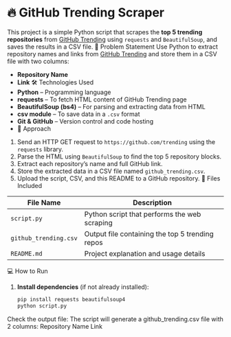 # 🔥 GitHub Trending Scraper

This project is a simple Python script that scrapes the **top 5 trending repositories** from [GitHub Trending](https://github.com/trending) using `requests` and `BeautifulSoup`, and saves the results in a CSV file.
 📌 Problem Statement
Use Python to extract repository names and links from [GitHub Trending](https://github.com/trending) and store them in a CSV file with two columns:
- **Repository Name**
- **Link**
🛠️ Technologies Used
- **Python** – Programming language
- **requests** – To fetch HTML content of GitHub Trending page
- **BeautifulSoup (bs4)** – For parsing and extracting data from HTML
- **csv module** – To save data in a `.csv` format
- **Git & GitHub** – Version control and code hosting
-  🧠 Approach
1. Send an HTTP GET request to `https://github.com/trending` using the `requests` library.
2. Parse the HTML using `BeautifulSoup` to find the top 5 repository blocks.
3. Extract each repository’s name and full GitHub link.
4. Store the extracted data in a CSV file named `github_trending.csv`.
5. Upload the script, CSV, and this README to a GitHub repository.
 📂 Files Included

| File Name             | Description                                      |
|-----------------------|--------------------------------------------------|
| `script.py`           | Python script that performs the web scraping     |
| `github_trending.csv` | Output file containing the top 5 trending repos  |
| `README.md`           | Project explanation and usage details            |
💻 How to Run
1. **Install dependencies** (if not already installed):
   ```bash
   pip install requests beautifulsoup4
   python script.py
Check the output file:
The script will generate a github_trending.csv file with 2 columns:
Repository Name
Link

